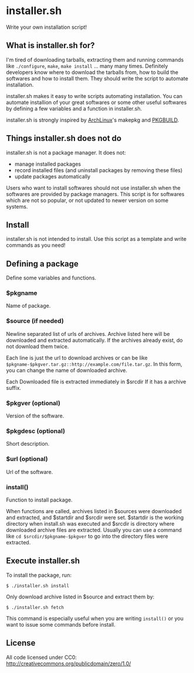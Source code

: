 installer.sh
============

Write your own installation script!


What is installer.sh for?
-------------------------

I'm tired of downloading tarballs, extracting them and running commands like
`./configure`, `make`, `make install` ... many many times. Definitely developers
know where to download the tarballs from, how to build the softwares and how to
install them. They should write the script to automate installation.

installer.sh makes it easy to write scripts automating installation. You can
automate installion of your great softwares or some other useful softwares by
defining a few variables and a function in installer.sh.

installer.sh is strongly inspired by [ArchLinux](http://www.archlinux.org/)'s
makepkg and [PKGBUILD](https://wiki.archlinux.org/index.php/Creating_Packages).


Things installer.sh does not do
-------------------------------

installer.sh is not a package manager. It does not:

* manage installed packages
* record installed files (and uninstall packages by removing these files)
* update packages automatically

Users who want to install softwares should not use installer.sh when the
softwares are provided by package managers. This script is for softwares which
are not so popular, or not updated to newer version on some systems.


Install
-------

installer.sh is not intended to install. Use this script as a template and write
commands as you need!


Defining a package
------------------

Define some variables and functions.

### $pkgname

Name of package.

### $source (if needed)

Newline separated list of urls of archives. Archive listed here will be
downloaded and extracted automatically. If the archives already exist, do
not download them twice.

Each line is just the url to download archives or can be like
`$pkgname-$pkgver.tar.gz::http://example.com/file.tar.gz`. In this form, you can
change the name of downloaded archive.

Each Downloaded file is extracted immediately in $srcdir If it has a archive
 suffix.

### $pkgver (optional)

Version of the software.

### $pkgdesc (optional)

Short description.

### $url (optional)

Url of the software.

### install()

Function to install package.

When functions are called, archives listed in $sources were downloaded and
extracted, and $startdir and $srcdir were set. $startdir is the working
directory when install.sh was executed and $srcdir is directory where
downloaded archive files are extracted. Usually you can use a command like
`cd $srcdir/$pkgname-$pkgver` to go into the directory files were extracted.

## Execute installer.sh

To install the package, run:

    $ ./installer.sh install

Only download archive listed in $source and extract them by:

    $ ./installer.sh fetch

This command is especially useful when you are writing `install()` or you want
to issue some commands before install.

## License

All code licensed under CC0: <http://creativecommons.org/publicdomain/zero/1.0/>
